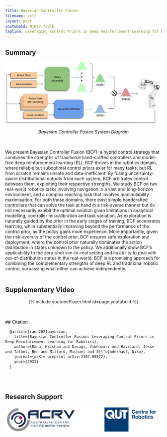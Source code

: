 ```yaml
---
title: Bayesian Controller Fusion
filename: bcf/
layout: post
youtubeId: NjOz7-TqVlk
tagline: Leveraging Control Priors in Deep Reinforcement Learning for Robotics
--- 
```


## Summary

<p align="center">
  <img src="/images/bcf_system.png" />
</p>
<p align="center">
    <em>Bayesian Controller Fusion System Diagram</em>
</p>

<br/><br/>
We present Bayesian Controller Fusion (BCF): a hybrid control strategy that combines the strengths of traditional hand-crafted controllers and model-free deep reinforcement learning (RL). BCF thrives in the robotics domain, where reliable but suboptimal control priors exist for many tasks, but RL from scratch remains unsafe and data-inefficient. By fusing uncertainty-aware distributional outputs from each system, BCF arbitrates control between them, exploiting their respective strengths. We study BCF on two real-world robotics tasks involving navigation in a vast and long-horizon environment, and a complex reaching task that involves manipulability maximisation. For both these domains, there exist simple handcrafted controllers that can solve the task at hand in a risk-averse manner but do not necessarily exhibit the optimal solution given limitations in analytical modelling, controller miscalibration and task variation. As exploration is naturally guided by the prior in the early stages of training, BCF accelerates learning, while substantially improving beyond the performance of the control prior, as the policy gains more experience. More importantly, given the risk-aversity of the control prior, BCF ensures safe exploration and deployment, where the control prior naturally dominates the action distribution in states unknown to the policy. We additionally show BCF's applicability to the zero-shot sim-to-real setting and its ability to deal with out-of-distribution states in the real-world. BCF is a promising approach for combining the complementary strengths of deep RL and traditional robotic control, surpassing what either can achieve independently.
<br/><br/>

## Supplementary Video

<p align="center">
  {% include youtubePlayer.html id=page.youtubeId %}
</p>
<br/><br/>
## Citation

```
  @article{rana2021bayesian,
    title={Bayesian Controller Fusion: Leveraging Control Priors in Deep Reinforcement Learning for Robotics},
    author={Rana, Krishan and Dasagi, Vibhavari and Haviland, Jesse and Talbot, Ben and Milford, Michael and S{\"u}nderhauf, Niko},
    journal={arXiv preprint arXiv:2107.09822},
    year={2021}
  }
```
<br/><br/>
## Research Support

<p align="center">
  <img src="/images/logos.png" />
</p>
